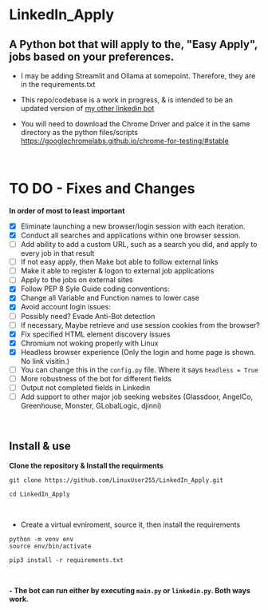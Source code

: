 # LinkedIn_Apply

## A Python bot that will apply to the, "Easy Apply", jobs based on your preferences.

- I may be adding Streamlit and Ollama at somepoint. Therefore, they are in the requirements.txt

- This repo/codebase is a work in progress, & is intended to be an updated version of [my other linkedin bot](https://github.com/LinuxUser255/linkedin-application-bot)


- You will need to download the Chrome Driver and palce it in the same directory as the python files/scripts
https://googlechromelabs.github.io/chrome-for-testing/#stable

<br>

# TO DO - Fixes and Changes 

**In order of most to least important**


- [x] Eliminate launching a new browser/login session with each iteration.
- [x] Conduct all searches and applications within one browser session.
- [ ] Add ability to add a custom URL, such as a search you did, and apply to every job in that result
- [ ] If not easy apply, then Make bot able to follow external links
- [ ] Make it able to register & logon to external job applications
- [ ] Apply to the jobs on external sites 
- [x] Follow PEP 8 Syle Guide coding conventions:
- [x] Change all Variable and Function names to lower case
- [x] Avoid account login issues:
- [ ] Possibly need? Evade Anti-Bot detection
- [ ] If necessary, Maybe retrieve and use session cookies from the browser?
- [x] Fix specified HTML element discovery issues
- [x] Chromium not woking properly with Linux
- [x] Headless browser experience (Only the login and home page is shown. No link visitin.)
- [ ] You can change this in the `config.py` file. Where it says `headless = True`
- [ ] More robustness of the bot for different fields
- [ ] Output not completed fields in Linkedin
- [ ] Add support to other major job seeking websites (Glassdoor, AngelCo, Greenhouse, Monster, GLobalLogic, djinni)

<br>

## Install & use

**Clone the repository & Install the requirments**
```shell
git clone https://github.com/LinuxUser255/LinkedIn_Apply.git

cd LinkedIn_Apply
```
<br>

- Create a virtual evniroment, source it, then install the requirements

```shell
python -m venv env
source env/bin/activate
```

```shell
pip3 install -r requirements.txt
```
<br>

**- The bot can run either by executing `main.py` or `linkedin.py`. Both ways work.**

<br>
